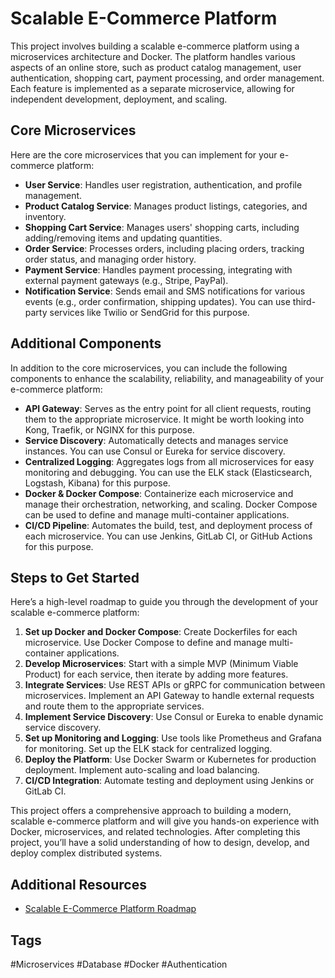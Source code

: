 # Scalable E-Commerce Platform

This project involves building a scalable e-commerce platform using a microservices architecture and Docker. The platform handles various aspects of an online store, such as product catalog management, user authentication, shopping cart, payment processing, and order management. Each feature is implemented as a separate microservice, allowing for independent development, deployment, and scaling.

## Core Microservices

Here are the core microservices that you can implement for your e-commerce platform:

- **User Service**: Handles user registration, authentication, and profile management.
- **Product Catalog Service**: Manages product listings, categories, and inventory.
- **Shopping Cart Service**: Manages users' shopping carts, including adding/removing items and updating quantities.
- **Order Service**: Processes orders, including placing orders, tracking order status, and managing order history.
- **Payment Service**: Handles payment processing, integrating with external payment gateways (e.g., Stripe, PayPal).
- **Notification Service**: Sends email and SMS notifications for various events (e.g., order confirmation, shipping updates). You can use third-party services like Twilio or SendGrid for this purpose.

## Additional Components

In addition to the core microservices, you can include the following components to enhance the scalability, reliability, and manageability of your e-commerce platform:

- **API Gateway**: Serves as the entry point for all client requests, routing them to the appropriate microservice. It might be worth looking into Kong, Traefik, or NGINX for this purpose.
- **Service Discovery**: Automatically detects and manages service instances. You can use Consul or Eureka for service discovery.
- **Centralized Logging**: Aggregates logs from all microservices for easy monitoring and debugging. You can use the ELK stack (Elasticsearch, Logstash, Kibana) for this purpose.
- **Docker & Docker Compose**: Containerize each microservice and manage their orchestration, networking, and scaling. Docker Compose can be used to define and manage multi-container applications.
- **CI/CD Pipeline**: Automates the build, test, and deployment process of each microservice. You can use Jenkins, GitLab CI, or GitHub Actions for this purpose.

## Steps to Get Started

Here’s a high-level roadmap to guide you through the development of your scalable e-commerce platform:

1. **Set up Docker and Docker Compose**: Create Dockerfiles for each microservice. Use Docker Compose to define and manage multi-container applications.
2. **Develop Microservices**: Start with a simple MVP (Minimum Viable Product) for each service, then iterate by adding more features.
3. **Integrate Services**: Use REST APIs or gRPC for communication between microservices. Implement an API Gateway to handle external requests and route them to the appropriate services.
4. **Implement Service Discovery**: Use Consul or Eureka to enable dynamic service discovery.
5. **Set up Monitoring and Logging**: Use tools like Prometheus and Grafana for monitoring. Set up the ELK stack for centralized logging.
6. **Deploy the Platform**: Use Docker Swarm or Kubernetes for production deployment. Implement auto-scaling and load balancing.
7. **CI/CD Integration**: Automate testing and deployment using Jenkins or GitLab CI.

This project offers a comprehensive approach to building a modern, scalable e-commerce platform and will give you hands-on experience with Docker, microservices, and related technologies. After completing this project, you’ll have a solid understanding of how to design, develop, and deploy complex distributed systems.

## Additional Resources

- [Scalable E-Commerce Platform Roadmap](https://roadmap.sh/projects/scalable-ecommerce-platform)

## Tags
#Microservices
#Database
#Docker
#Authentication

